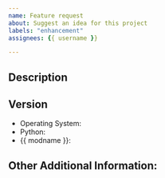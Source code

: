 ```yaml
---
name: Feature request
about: Suggest an idea for this project
labels: "enhancement"
assignees: {{ username }}

---
```


<!-- Have you searched for similar issues? Someone may already be working on the feature you are suggesting. Before submitting this issue, please check the open issues and add a note before logging a new issue.

PLEASE USE THE TEMPLATE BELOW TO PROVIDE INFORMATION ABOUT THE ISSUE.
INSUFFICIENT INFO WILL GET THE ISSUE CLOSED. IT WILL ONLY BE REOPENED AFTER SUFFICIENT INFO IS PROVIDED-->


## Description
<!--Provide a clear and concise description of what the problem is and the improvement you are suggesting-->

<!--Please add screenshots if needed-->


## Version

  * Operating System: 
  * Python: 
  * {{ modname }}: 


## Other Additional Information:
<!--Any additional information, related issues, etc.-->
